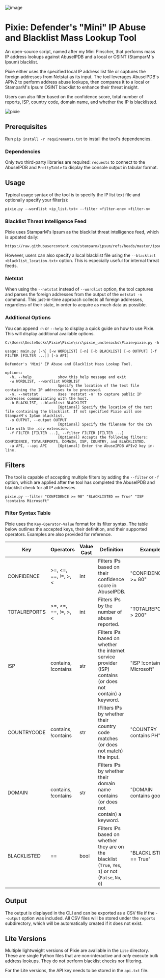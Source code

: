 ![image](https://github.com/user-attachments/assets/8c4a767e-a73b-4e51-b682-987fe7c7aaee)

# Pixie: Defender's "Mini" IP Abuse and Blacklist Mass Lookup Tool


An open-source script, named after my Mini Pinscher, that performs mass IP address lookups against AbuseIPDB and a local or OSINT (StamparM's Ipsum) blacklist.

Pixie either uses the specified local IP address list file or captures the foreign addresses from Netstat as its input. The tool leverages AbuseIPDB's APIv2 to perform address abuse lookups, then compares it to a local or StamparM's Ipsum OSINT blacklist to enhance their threat insight.

Users can also filter based on the confidence score, total number of reports, ISP, country code, domain name, and whether the IP is blacklisted.

![pixie](https://github.com/user-attachments/assets/0a4c7518-51e9-41b1-94ba-9f1a80a3f5b9)

## Prerequisites

Run `pip install -r requirements.txt` to install the tool's dependencies.

### Dependencies

Only two third-party libraries are required: `requests` to connect to the AbuseIPDB and `PrettyTable` to display the console output in tabular format.

## Usage
Typical usage syntax of the tool is to specify the IP list text file and optionally specify your filter(s):
```
pixie.py --wordlist <ip_list.txt> --filter <filter-one> <filter-n>
```

### Blacklist Threat Intelligence Feed
Pixie uses StamparM's Ipsum as the blacklist threat intelligence feed, which is updated daily: 
```
https://raw.githubusercontent.com/stamparm/ipsum/refs/heads/master/ipsum.txt
```
However, users can also specify a local blacklist file using the `--blacklist <blacklist_location.txt>` option. This is especially useful for internal threat feeds.

### Netstat
When using the `--netstat` instead of `--wordlist` option, the tool captures and parses the foreign addresses from the output of the `netstat -n` command. This just-in-time approach collects all foreign addresses, regardless of their state, in order to acquire as much data as possible.

### Additional Options
You can append `-h` or `--help` to display a quick guide on how to use Pixie. This will display additional available options.
```
C:\Users\UncleSocks\Pixie\Pixie\src\pixie_unclesocks\Pixie>pixie.py -h

usage: main.py [-h] [-w WORDLIST] [-n] [-b BLACKLIST] [-o OUTPUT] [-f FILTER [FILTER ...]] [-a API]

Defender's 'Mini' IP Abuse and Blacklist Mass Lookup Tool.

options:
  -h, --help            show this help message and exit
  -w WORDLIST, --wordlist WORDLIST
                        Specify the location of the text file containing the IP addresses to be processed.
  -n, --netstat         Uses 'netstat -n' to capture public IP addresses communicating with the host.
  -b BLACKLIST, --blacklist BLACKLIST
                        [Optional] Specify the location of the text file containing the blacklist. If not specified Pixie will use StamparM's IpSum blacklist.
  -o OUTPUT, --output OUTPUT
                        [Optional] Specify the filename for the CSV file with the .csv extension.
  -f FILTER [FILTER ...], --filter FILTER [FILTER ...]
                        [Optional] Accepts the following filters: CONFIDENCE, TOTALREPORTS, DOMAIN, ISP, COUNTRY, and BLACKLISTED.
  -a API, --api API     [Optional] Enter the AbuseIPDB APIv2 key in-line.
```

## Filters
The tool is capable of accepting multiple filters by adding the `--filter` or `-f` option, which are applied after the tool has completed the AbuseIPDB and blacklist check for all IP addresses. 

```
pixie.py --filter "CONFIDENCE >= 90" "BLACKLISTED == True" "ISP !contains Microsoft"
```

### Filter Syntax Table

Pixie uses the `Key-Operator-Value` format for its filter syntax. The table below outlines the accepted keys, their definition, and their supported operators. Examples are also provided for reference.

| Key | Operators | Value Cast | Definition | Example |
| ---------- | -------------------- | --- | ----------------------------------------| ------------------ |
| CONFIDENCE | >=, <=, ==, !=, >, < | int | Filters IPs based on their confidence score in AbuseIPDB. | "CONFIDENCE >= 80" |
| TOTALREPORTS | >=, <=, ==, !=, >, < | int | Filters IPs by the number of abuse reported. |"TOTALREPORTS > 200" |
| ISP | contains, !contains | str | Filters IPs based on whether the internet service provider (ISP) contains (or does not contain) a keyword. | "ISP !contains Microsoft" |
| COUNTRYCODE | contains, !contains | str | IFilters IPs by whether their country code matches (or does not match) the input. | "COUNTRY contains PH" |
| DOMAIN | contains, !contains | str | Filters IPs by whether their domain name contains (or does not contain) a keyword. | "DOMAIN contains google" |
| BLACKLISTED | == | bool | Filters IPs based on whether they are on the blacklist (`True`, `Yes`, `1`) or not (`False`, `No`, `0`) | "BLACKLISTED == True" |

## Output
The output is displayed in the CLI and can be exported as a CSV file if the `--output` option was included. All CSV files will be stored under the `reports` subdirectory, which will be automatically created if it does not exist.


## Lite Versions
Multiple lightweight versions of Pixie are available in the `Lite` directory. These are single Python files that are non-interactive and _only_ execute bulk address lookups. They do not perform blacklist checks nor filtering.

For the Lite versions, the API key needs to be stored in the `api.txt` file.
